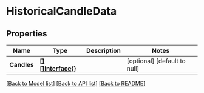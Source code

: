 # HistoricalCandleData

## Properties
Name | Type | Description | Notes
------------ | ------------- | ------------- | -------------
**Candles** | [**[][]interface{}**](array.md) |  | [optional] [default to null]

[[Back to Model list]](../README.md#documentation-for-models) [[Back to API list]](../README.md#documentation-for-api-endpoints) [[Back to README]](../README.md)


